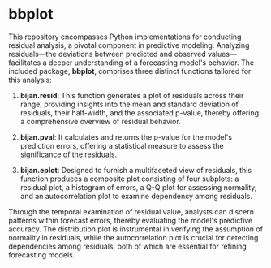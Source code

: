 # bbplot

This repository encompasses Python implementations for conducting residual analysis, a pivotal component in predictive modeling. Analyzing residuals—the deviations between predicted and observed values—facilitates a deeper understanding of a forecasting model's behavior. The included package, **bbplot**, comprises three distinct functions tailored for this analysis:

1. **bijan.resid**: This function generates a plot of residuals across their range, providing insights into the mean and standard deviation of residuals, their half-width, and the associated p-value, thereby offering a comprehensive overview of residual behavior.

2. **bijan.pval**: It calculates and returns the p-value for the model's prediction errors, offering a statistical measure to assess the significance of the residuals.

3. **bijan.eplot**: Designed to furnish a multifaceted view of residuals, this function produces a composite plot consisting of four subplots: a residual plot, a histogram of errors, a Q-Q plot for assessing normality, and an autocorrelation plot to examine dependency among residuals.

Through the temporal examination of residual value, analysts can discern patterns within forecast errors, thereby evaluating the model's predictive accuracy. The distribution plot is instrumental in verifying the assumption of normality in residuals, while the autocorrelation plot is crucial for detecting dependencies among residuals, both of which are essential for refining forecasting models.
